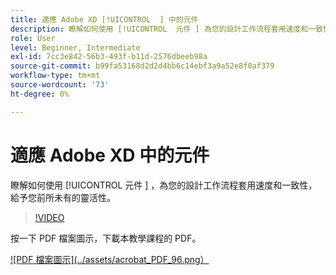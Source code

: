```yaml
---
title: 適應 Adobe XD [!UICONTROL  ] 中的元件
description: 瞭解如何使用 [!UICONTROL  元件 ] 為您的設計工作流程套用速度和一致性提供前所未有的靈活性
role: User
level: Beginner, Intermediate
exl-id: 7cc3e842-56b3-493f-b11d-2576dbeeb98a
source-git-commit: b99fa53168d2d2d4bb6c14ebf3a9a52e8f0af379
workflow-type: tm+mt
source-wordcount: '73'
ht-degree: 0%

---
```


# 適應 Adobe XD  中的元件

瞭解如何使用 [!UICONTROL  元件 ] ，為您的設計工作流程套用速度和一致性，給予您前所未有的靈活性。

>[!VIDEO](https://video.tv.adobe.com/v/331003?hidetitle=true)

按一下 PDF 檔案圖示，下載本教學課程的 PDF。

[![PDF 檔案圖示](../assets/acrobat_PDF_96.png）](../quick-reference/LetsXDSeeHowtoDesignPrototypeandHandofftoTeams.pdf)
